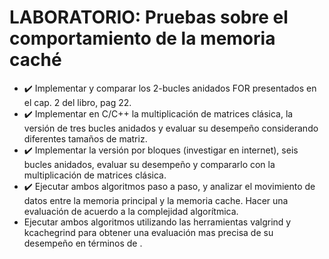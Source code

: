 # LABORATORIO: Pruebas sobre el comportamiento de la memoria caché

- ✔️ Implementar y comparar los 2-bucles anidados FOR presentados en el cap. 2 del libro, pag 22.
- ✔️ Implementar en C/C++ la multiplicación de matrices clásica, la versión de tres bucles anidados y evaluar su desempeño considerando diferentes tamaños de matriz.
- ✔️ Implementar la versión por bloques (investigar en internet), seis bucles anidados, evaluar su desempeño y compararlo con la multiplicación de matrices clásica.
- ✔️ Ejecutar ambos algoritmos paso a paso, y analizar el movimiento de datos entre la memoria principal y la memoria cache. Hacer una evaluación de acuerdo a la complejidad algorítmica.
- Ejecutar ambos algoritmos utilizando las herramientas valgrind y kcachegrind para obtener una evaluación mas precisa de su desempeño en términos de .